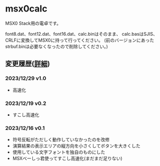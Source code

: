 # msx0calc

MSX0 Stack用の電卓です。

font8.dat、font12.dat、font16.dat、calc.binはそのまま、
calc.basはSJIS、CRLFに変換してMSX0に持って行ってください。
(前のバージョンにあったstrbuf.binは必要なくなったので削除してください。)

## 変更履歴([詳細](ChangeLog.md))
### 2023/12/29 v1.0
- 高速化

### 2023/12/19 v0.2
- すこし高速化

### 2023/12/16 v0.1
- 符号反転がただしく動作していなかったのを改修
- 演算結果の表示エリアの縦方向を小さくしてボタンを大きくした
- 使用している文字フォントを独自のものにした
- MSXべーしっ君使ってすこし高速化(まだまだ足りない)
